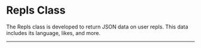 # Repls Class

The Repls class is developed to return JSON data on user repls. This data includes its language, likes, and more.

---- 